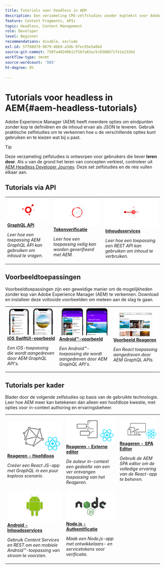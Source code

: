 ```yaml
---
title: Tutorials voor headless in AEM
description: Een verzameling CMS-zelfstudies zonder koptekst voor Adobe Experience Manager. Lesbestanden verkennen via API, framework en voorbeeldtoepassingen.
feature: Content Fragments, APIs
topic: Headless, Content Management
role: Developer
level: Beginner
recommendations: disable, exclude
exl-id: 57f88d79-9879-4bb9-a3db-9fec95e3a0bd
source-git-commit: 758fa40240b12f5bfa83ac5c0300b71f41e2326d
workflow-type: tm+mt
source-wordcount: '503'
ht-degree: 0%

---
```


# Tutorials voor headless in AEM{#aem-headless-tutorials}

Adobe Experience Manager (AEM) heeft meerdere opties om eindpunten zonder kop te definiëren en de inhoud ervan als JSON te leveren. Gebruik praktische zelfstudies om te verkennen hoe u de verschillende opties kunt gebruiken en te kiezen wat bij u past.

>[!TIP]
>
>Deze verzameling zelfstudies is ontworpen voor gebruikers die liever **leren door**. Als u van de grond het leren van concepten verkiest, controleer uit [AEM Headless Developer Journey](https://experienceleague.adobe.com/docs/experience-manager-cloud-service/content/headless/journeys/developer/overview.html). Deze set zelfstudies en de reis vullen elkaar aan.

## Tutorials via API

<table>
<tr>
  <td>
    <a href="https://experienceleague.adobe.com/docs/experience-manager-learn/getting-started-with-aem-headless/graphql/overview.html">
      <img alt="GraphQL API" src="./assets/graphql-icon.png" />
    </a>
    <div>
      <a href="https://experienceleague.adobe.com/docs/experience-manager-learn/getting-started-with-aem-headless/graphql/overview.html">
    <strong>GraphQL API</strong>
    </a>
    </div>
    <p>
    <em>Leer hoe een toepassing AEM GraphQL API kan gebruiken om inhoud te vragen.</em>
    <p>
  </td>
  <td>
    <a href="https://experienceleague.adobe.com/docs/experience-manager-learn/getting-started-with-aem-headless/authentication/overview.html">
    <img alt="Op token gebaseerde verificatie" src="./assets/token-auth-icon.png" />
    </a>
    <div>
    <a href="https://experienceleague.adobe.com/docs/experience-manager-learn/getting-started-with-aem-headless/authentication/overview.html">
    <strong>Tokenverificatie</strong>
    </a>
    </div>
    <p>
    <em>Leer hoe een toepassing veilig kan worden geverifieerd met AEM.</em>
    </p>
  </td>
  <td>
    <a href="https://experienceleague.adobe.com/docs/experience-manager-learn/getting-started-with-aem-headless/content-services/overview.html">
      <img alt="Inhoudsservices" src="./assets/content-services.png" />
    </a>
     <div>
      <a href="https://experienceleague.adobe.com/docs/experience-manager-learn/getting-started-with-aem-headless/content-services/overview.html">
        <strong>Inhoudsservices</strong>
      </a>
    </div>
    <p>
    <em>Leer hoe een toepassing een REST API kan gebruiken om inhoud te verbruiken.</em>
    <p>
  </td>
</tr>
</table>

## Voorbeeldtoepassingen

Voorbeeldtoepassingen zijn een geweldige manier om de mogelijkheden zonder kop van Adobe Experience Manager (AEM) te verkennen. Download en installeer deze voltooide voorbeelden om meteen aan de slag te gaan.

<table>
<tr>
  <td>
    <a href="https://experienceleague.adobe.com/docs/experience-manager-learn/getting-started-with-aem-headless/graphql/example-apps/ios-swiftui-app.html">
      <img alt="iOS-voorbeeld" src="./assets/ios-example.png" />
    </a>
    <div>
      <a href="https://experienceleague.adobe.com/docs/experience-manager-learn/getting-started-with-aem-headless/graphql/example-apps/ios-swiftui-app.html">
    <strong>iOS SwiftUI-voorbeeld</strong>
    </a>
    </div>
    <p>
    <em>Een iOS-toepassing die wordt aangedreven door AEM GraphQL API's.</em>
    <p>
  </td>
  <td>
    <a href="https://experienceleague.adobe.com/docs/experience-manager-learn/getting-started-with-aem-headless/graphql/example-apps/android-app.html">
    <img alt="Voorbeeld van Android" src="./assets/android-example.png" />
    </a>
    <div>
    <a href="https://experienceleague.adobe.com/docs/experience-manager-learn/getting-started-with-aem-headless/graphql/example-apps/android-app.html">
    <strong>Android™-voorbeeld</strong>
    </a>
    </div>
    <p>
    <em>Een Android™-toepassing die wordt aangedreven door AEM GraphQL API's.</em>
    </p>
  </td>
  <td>
    <a href="https://experienceleague.adobe.com/docs/experience-manager-learn/getting-started-with-aem-headless/graphql/example-apps/react-app.html">
      <img alt="Voorbeeld Reageren" src="./assets/react-example.png" />
    </a>
     <div>
      <a href="https://experienceleague.adobe.com/docs/experience-manager-learn/getting-started-with-aem-headless/graphql/example-apps/react-app.html">
        <strong>Voorbeeld Reageren</strong>
      </a>
    </div>
    <p>
    <em>Een React toepassing aangedreven door AEM GraphQL APIs.</em>
    <p>
  </td>
</tr>
</table>

## Tutorials per kader

Blader door de volgende zelfstudies op basis van de gebruikte technologie. Leer hoe AEM meer kan betekenen dan alleen een hoofdloze kwestie, met opties voor in-context authoring en ervaringsbeheer.

<table>
<tr>
  <td>
    <a href="https://experienceleague.adobe.com/docs/experience-manager-learn/getting-started-with-aem-headless/graphql/multi-step/overview.html">
      <img alt="Reageren - Hoofdloos" src="./assets/react-headless.png" />
    </a>
    <div>
      <a href="https://experienceleague.adobe.com/docs/experience-manager-learn/getting-started-with-aem-headless/graphql/overview.html">
    <strong>Reageren - Hoofdloos</strong>
    </a>
    </div>
    <p>
    <em>Creëer een React JS-app met GraphQL in een puur koploos scenario.</em>
    <p>
  </td>
  <td>
    <a href="https://experienceleague.adobe.com/docs/experience-manager-learn/getting-started-with-aem-headless/spa-editor/remote-spa/overview.html">
    <img alt="Reageren - Externe editor" src="./assets/react-remote.png" />
    </a>
    <div>
    <a href="https://experienceleague.adobe.com/docs/experience-manager-learn/getting-started-with-aem-headless/spa-editor/remote-spa/overview.html">
    <strong>Reageren - Externe editor</strong>
    </a>
    </div>
    <p>
    <em>De auteur in-context een gedeelte van een ver ontvangen toepassing van het Reageren.</em>
    </p>
  </td>
  <td>
    <a href="https://experienceleague.adobe.com/docs/experience-manager-learn/getting-started-with-aem-headless/spa-editor/react/overview.html">
      <img alt="Reageren - SPA Editor" src="./assets/react-spa-editor.png" />
    </a>
     <div>
      <a href="https://experienceleague.adobe.com/docs/experience-manager-learn/getting-started-with-aem-headless/spa-editor/react/overview.html">
        <strong>Reageren - SPA Editor</strong>
      </a>
    </div>
    <p>
    <em>Gebruik de AEM SPA editor om de volledige ervaring van de React-app te beheren.</em>
    <p>
  </td>
</tr>
<tr>  
  <td>
    <a href="https://experienceleague.adobe.com/docs/experience-manager-learn/getting-started-with-aem-headless/content-services/overview.html">
    <img alt="Andriod - Inhoudsservices" src="./assets/android.png" />
    </a>
    <div>
    <a href="https://experienceleague.adobe.com/docs/experience-manager-learn/getting-started-with-aem-headless/content-services/overview.html">
    <strong>Android - Inhoudsservices</strong>
    </a>
    </div>
    <p>
    <em>Gebruik Content Services en REST om een mobiele Android™-toepassing van stroom te voorzien.</em>
    </p>
  </td>
  <td>
    <a href="https://experienceleague.adobe.com/docs/experience-manager-learn/getting-started-with-aem-headless/authentication/overview.html">
      <img alt="Node.js - Authentificatie" src="./assets/node-js.png" />
    </a>
     <div>
      <a href="https://experienceleague.adobe.com/docs/experience-manager-learn/getting-started-with-aem-headless/authentication/overview.html">
        <strong>Node.js - Authentificatie</strong>
      </a>
    </div>
    <p>
    <em>Maak een Node.js-app met ontwikkelaars- en servicetokens voor verificatie.</em>
    <p>
  </td>
  <td></td>
</tr>
</table>

